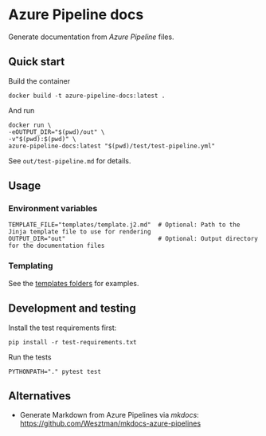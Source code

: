# Azure Pipeline docs

Generate documentation from *Azure Pipeline* files.

## Quick start

Build the container
```shell
docker build -t azure-pipeline-docs:latest .
```

And run
```shell
docker run \
-eOUTPUT_DIR="$(pwd)/out" \
-v"$(pwd):$(pwd)" \
azure-pipeline-docs:latest "$(pwd)/test/test-pipeline.yml" 
```
See `out/test-pipeline.md` for details.

## Usage

### Environment variables
```shell
TEMPLATE_FILE="templates/template.j2.md"  # Optional: Path to the Jinja template file to use for rendering
OUTPUT_DIR="out"                          # Optional: Output directory for the documentation files
```

### Templating

See the [templates folders](templates) for examples.

## Development and testing

Install the test requirements first:
```shell
pip install -r test-requirements.txt
```
Run the tests
```shell
PYTHONPATH="." pytest test
```

## Alternatives
- Generate Markdown from Azure Pipelines via *mkdocs*: https://github.com/Wesztman/mkdocs-azure-pipelines
